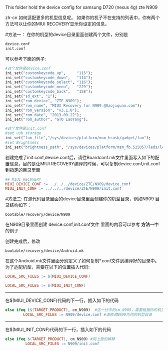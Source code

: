 This folder hold the device config for 
samsung D720 (nexus 4g)
zte N909


zh-cn
如何适配更多的机型信息呢。
如果你的机子不在支持的列表中，你有两个方法可以让你的MIUI RECOVERY显示你设定的信息。

#方法一：
在你的机型的device目录里面创建两个文件，分别是
```bash
device.conf
init.conf
```
可以参考下面的例子:

```makefile
#这个文件是device.conf
ini_set("customkeycode_up",     "115");                                 
ini_set("customkeycode_down",   "114");
ini_set("customkeycode_select", "116");
ini_set("customkeycode_menu",   "229");
ini_set("customkeycode_back",   "158");
ini_set("sd_ext", "1"); 
ini_set("rom_device", "ZTE N909");
ini_set("rom_name", "MIUI Recovery for N909 @Gaojiquan.com");
ini_set("rom_version", "v3.1.0");
ini_set("rom_date", "2013-09-22");
ini_set("rom_author", "GTO LaoYang");
```

```makefile
#这个文件是init.conf
#set usb storage 
ini_set("lun_file","/sys/devices/platform/msm_hsusb/gadget/lun");
#set Brightness 
ini_set("brightness_path", "/sys/devices/platform/msm_fb.525057/leds/lcd-backlight/brightness");
```

创建完成了init.conf,device.conf后，请往Boardconf.mk文件里面写入如下的配置信息，目的是让MIUI RECOVERY编译的时候，可以复制device.conf,init.conf到指定的目录里面

```makefile
## MIUI RECOVERY
MIUI_DEVICE_CONF := ../../../device/ZTE/N909/device.conf
MIUI_INIT_CONF := ../../../device/ZTE/N909/init.conf
```

#方法二:
在源代码目录里面的device目录里面创建你的机型目录，例如N909
目录结构如下：
```
bootable/recovery/device/N909
```

在N909目录里面创建 device.conf,init.conf文件
里面的内容可以参考 <b>方法一</b>中的例子

创建完成后，修改
```
bootable/recovery/device/Android.mk
```
在这个Android.mk文件里面分别定义了如何复制*.conf文件到编译好的目录中。
为了适配机型，需要在以下的位置插入代码:
```makefile
LOCAL_SRC_FILES := $(MIUI_DEVICE_CONF)
```

```makefile
LOCAL_SRC_FILES := $(MIUI_INIT_CONF)
```
---------------------------------------------------
在$(MIUI_DEVICE_CONF)代码的下一行，插入如下的代码
```makefile
else ifeq ($(TARGET_PRODUCT), cm_N909)  #这一行中的cm_N909，需要根据你的机型信息来修改
        LOCAL_SRC_FILES := N909/device.conf #请修改N909为你的机型目录
```


------------------------------------
在$(MIUI_INIT_CONF)代码的下一行，插入如下的代码
```makefile
else ifeq $(TARGET_PRODUCT), cm_N909) #同上面的解释
         LOCAL_SRC_FILES := N909/init.conf
```


